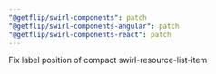 ```yaml
---
"@getflip/swirl-components": patch
"@getflip/swirl-components-angular": patch
"@getflip/swirl-components-react": patch
---
```


Fix label position of compact swirl-resource-list-item
